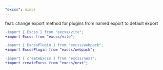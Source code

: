```yaml
---
"excss": minor
---
```


feat: change export method for plugins from named export to default export

```diff
-import { Excss } from "excss/vite";
+import Excss from "excss/vite";

-import { ExcssPlugin } from "excss/webpack";
+import ExcssPlugin from "excss/webpack";

-import { createExcss } from "excss/next";
+import createExcss from "excss/next";
```
